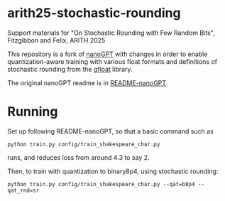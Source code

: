 # arith25-stochastic-rounding
Support materials for "On Stochastic Rounding with Few Random Bits", Fitzgibbon and Felix, ARITH 2025

This repository is a fork of [nanoGPT](https://github.com/karpathy/nanoGPT) with changes in order to enable quantization-aware training with various float formats and definitions of stochastic rounding from the [gfloat](https://github.com/graphcore-research/gfloat) library.

The original nanoGPT readme is in [README-nanoGPT](README-nanoGPT.md).

# Running

Set up following README-nanoGPT, so that a basic command such as
```
python train.py config/train_shakespeare_char.py
```
runs, and reduces loss from around 4.3 to say 2.

Then, to train with quantization to binary8p4, using stochastic rounding:
```
python train.py config/train_shakespeare_char.py --qat=b8p4 --qat_rnd=sr
```
